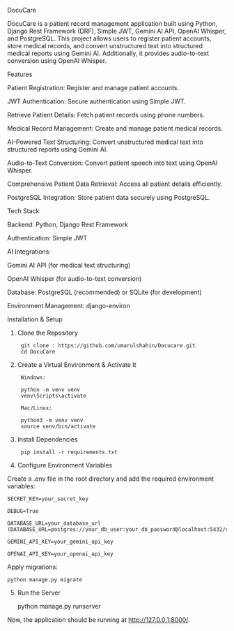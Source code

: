 DocuCare

DocuCare is a patient record management application built using Python, Django Rest Framework (DRF), Simple JWT, Gemini AI API, OpenAI Whisper, and PostgreSQL. This project allows users to register patient accounts, store medical records, and convert unstructured text into structured medical reports using Gemini AI. Additionally, it provides audio-to-text conversion using OpenAI Whisper.

Features

Patient Registration: Register and manage patient accounts.

JWT Authentication: Secure authentication using Simple JWT.

Retrieve Patient Details: Fetch patient records using phone numbers.

Medical Record Management: Create and manage patient medical records.

AI-Powered Text Structuring: Convert unstructured medical text into structured reports using Gemini AI.

Audio-to-Text Conversion: Convert patient speech into text using OpenAI Whisper.

Comprehensive Patient Data Retrieval: Access all patient details efficiently.

PostgreSQL Integration: Store patient data securely using PostgreSQL.

Tech Stack

Backend: Python, Django Rest Framework

Authentication: Simple JWT

AI Integrations:

Gemini AI API (for medical text structuring)

OpenAI Whisper (for audio-to-text conversion)

Database: PostgreSQL (recommended) or SQLite (for development)

Environment Management: django-environ

Installation & Setup

1. Clone the Repository

        git clone : https://github.com/umarulshahin/Docucare.git
        cd DocuCare

2. Create a Virtual Environment & Activate It

        Windows:
        
        python -m venv venv
        venv\Scripts\activate
        
        Mac/Linux:
        
        python3 -m venv venv
        source venv/bin/activate

3. Install Dependencies

        pip install -r requirements.txt

4. Configure Environment Variables

Create a .env file in the root directory and add the required environment variables:

    SECRET_KEY=your_secret_key
    
    DEBUG=True
    
    DATABASE_URL=your_database_url (DATABASE_URL=postgres://your_db_user:your_db_password@localhost:5432/docucare_db)
    
    GEMINI_API_KEY=your_gemini_api_key
    
    OPENAI_API_KEY=your_openai_api_key

Apply migrations:

    python manage.py migrate


5. Run the Server

    python manage.py runserver

Now, the application should be running at http://127.0.0.1:8000/.

